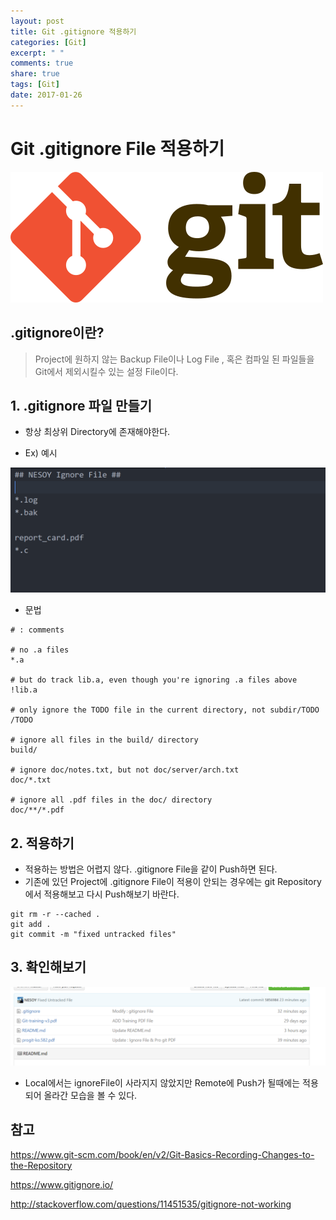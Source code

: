 ```yaml
---
layout: post
title: Git .gitignore 적용하기
categories: [Git]
excerpt: " "
comments: true
share: true
tags: [Git]
date: 2017-01-26
---
```


# **Git .gitignore File 적용하기**
![No Image](/assets/posts/20170126/GitLogo.PNG)

## .gitignore이란?
> Project에 원하지 않는 Backup File이나 Log File , 혹은 컴파일 된 파일들을 Git에서 제외시킬수 있는 설정 File이다.

## 1. .gitignore 파일 만들기

- 항상 최상위 Directory에 존재해야한다.

- Ex) 예시

![No Image](/assets/posts/20170126/1.PNG)

- 문법

```shell
# : comments

# no .a files
*.a

# but do track lib.a, even though you're ignoring .a files above
!lib.a

# only ignore the TODO file in the current directory, not subdir/TODO
/TODO

# ignore all files in the build/ directory
build/

# ignore doc/notes.txt, but not doc/server/arch.txt
doc/*.txt

# ignore all .pdf files in the doc/ directory
doc/**/*.pdf
```

## 2. 적용하기

- 적용하는 방법은 어렵지 않다. .gitignore File을 같이 Push하면 된다.
- 기존에 있던 Project에 .gitignore File이 적용이 안되는 경우에는 git Repository에서 적용해보고 다시 Push해보기 바란다.

```shell
git rm -r --cached .
git add .
git commit -m "fixed untracked files"
```

## 3. 확인해보기

![No Image](/assets/posts/20170126/2.PNG)

- Local에서는 ignoreFile이 사라지지 않았지만 Remote에 Push가 될때에는 적용되어 올라간 모습을 볼 수 있다.


## 참고

<https://www.git-scm.com/book/en/v2/Git-Basics-Recording-Changes-to-the-Repository>

<https://www.gitignore.io/>

<http://stackoverflow.com/questions/11451535/gitignore-not-working>
